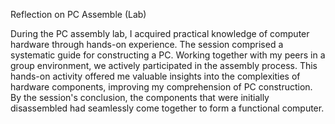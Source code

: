 Reflection on PC Assemble (Lab)

During the PC assembly lab, I acquired practical knowledge of computer hardware through hands-on experience. The session comprised a systematic guide for constructing a PC. Working together with my peers in a group environment, we actively participated in the assembly process. This hands-on activity offered me valuable insights into the complexities of hardware components, improving my comprehension of PC construction. By the session's conclusion, the components that were initially disassembled had seamlessly come together to form a functional computer.


